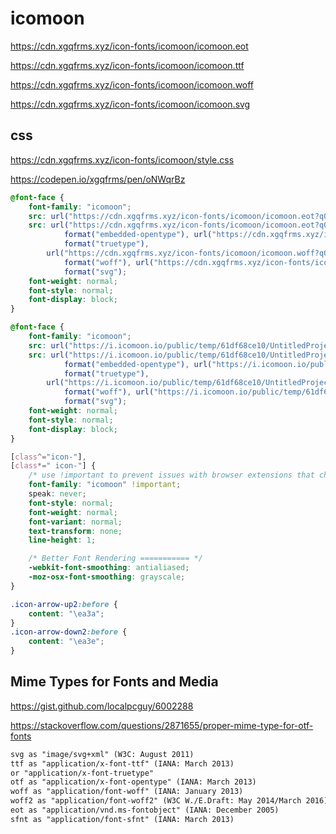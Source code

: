 # icomoon

https://cdn.xgqfrms.xyz/icon-fonts/icomoon/icomoon.eot

https://cdn.xgqfrms.xyz/icon-fonts/icomoon/icomoon.ttf

https://cdn.xgqfrms.xyz/icon-fonts/icomoon/icomoon.woff

https://cdn.xgqfrms.xyz/icon-fonts/icomoon/icomoon.svg

## css

https://cdn.xgqfrms.xyz/icon-fonts/icomoon/style.css

https://codepen.io/xgqfrms/pen/oNWqrBz

```css
@font-face {
    font-family: "icomoon";
    src: url("https://cdn.xgqfrms.xyz/icon-fonts/icomoon/icomoon.eot?q0p8fs");
    src: url("https://cdn.xgqfrms.xyz/icon-fonts/icomoon/icomoon.eot?q0p8fs#iefix")
            format("embedded-opentype"), url("https://cdn.xgqfrms.xyz/icon-fonts/icomoon/icomoon.ttf?q0p8fs")
            format("truetype"),
        url("https://cdn.xgqfrms.xyz/icon-fonts/icomoon/icomoon.woff?q0p8fs")
            format("woff"), url("https://cdn.xgqfrms.xyz/icon-fonts/icomoon/icomoon.svg?q0p8fs#icomoon")
            format("svg");
    font-weight: normal;
    font-style: normal;
    font-display: block;
}
```

```css
@font-face {
    font-family: "icomoon";
    src: url("https://i.icomoon.io/public/temp/61df68ce10/UntitledProject/icomoon.eot?q0p8fs");
    src: url("https://i.icomoon.io/public/temp/61df68ce10/UntitledProject/icomoon.eot?q0p8fs#iefix")
            format("embedded-opentype"), url("https://i.icomoon.io/public/temp/61df68ce10/UntitledProject/icomoon.ttf?q0p8fs")
            format("truetype"),
        url("https://i.icomoon.io/public/temp/61df68ce10/UntitledProject/icomoon.woff?q0p8fs")
            format("woff"), url("https://i.icomoon.io/public/temp/61df68ce10/UntitledProject/icomoon.svg?q0p8fs#icomoon")
            format("svg");
    font-weight: normal;
    font-style: normal;
    font-display: block;
}

[class^="icon-"],
[class*=" icon-"] {
    /* use !important to prevent issues with browser extensions that change fonts */
    font-family: "icomoon" !important;
    speak: never;
    font-style: normal;
    font-weight: normal;
    font-variant: normal;
    text-transform: none;
    line-height: 1;

    /* Better Font Rendering =========== */
    -webkit-font-smoothing: antialiased;
    -moz-osx-font-smoothing: grayscale;
}

.icon-arrow-up2:before {
    content: "\ea3a";
}
.icon-arrow-down2:before {
    content: "\ea3e";
}
```

## Mime Types for Fonts and Media

https://gist.github.com/localpcguy/6002288

https://stackoverflow.com/questions/2871655/proper-mime-type-for-otf-fonts

```md
svg as "image/svg+xml" (W3C: August 2011)
ttf as "application/x-font-ttf" (IANA: March 2013)
or "application/x-font-truetype"
otf as "application/x-font-opentype" (IANA: March 2013)
woff as "application/font-woff" (IANA: January 2013)
woff2 as "application/font-woff2" (W3C W./E.Draft: May 2014/March 2016)
eot as "application/vnd.ms-fontobject" (IANA: December 2005)
sfnt as "application/font-sfnt" (IANA: March 2013)
```
